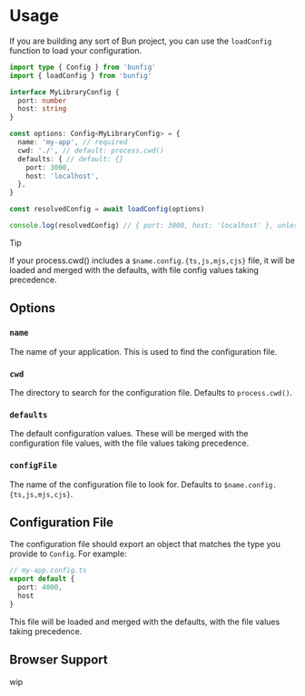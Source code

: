 # Usage

If you are building any sort of Bun project, you can use the `loadConfig` function to load your configuration.

```ts
import type { Config } from 'bunfig'
import { loadConfig } from 'bunfig'

interface MyLibraryConfig {
  port: number
  host: string
}

const options: Config<MyLibraryConfig> = {
  name: 'my-app', // required
  cwd: './', // default: process.cwd()
  defaults: { // default: {}
    port: 3000,
    host: 'localhost',
  },
}

const resolvedConfig = await loadConfig(options)

console.log(resolvedConfig) // { port: 3000, host: 'localhost' }, unless a config file is found
```

> [!TIP]
> If your process.cwd() includes a `$name.config.{ts,js,mjs,cjs}` file, it will be loaded and merged with the defaults, with file config values taking precedence.

## Options

### `name`

The name of your application. This is used to find the configuration file.

### `cwd`

The directory to search for the configuration file. Defaults to `process.cwd()`.

### `defaults`

The default configuration values. These will be merged with the configuration file values, with the file values taking precedence.

### `configFile`

The name of the configuration file to look for. Defaults to `$name.config.{ts,js,mjs,cjs}`.

## Configuration File

The configuration file should export an object that matches the type you provide to `Config`. For example:

```ts
// my-app.config.ts
export default {
  port: 4000,
  host
}
```

This file will be loaded and merged with the defaults, with the file values taking precedence.

## Browser Support

wip
